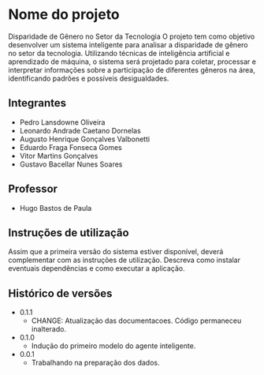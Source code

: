 # Nome do projeto

Disparidade de Gênero no Setor da Tecnologia
O projeto tem como objetivo desenvolver um sistema inteligente para analisar a disparidade de gênero no setor da tecnologia. Utilizando técnicas de inteligência artificial e aprendizado de máquina, o sistema será projetado para coletar, processar e interpretar informações sobre a participação de diferentes gêneros na área, identificando padrões e possíveis desigualdades.


## Integrantes

* Pedro Lansdowne Oliveira
* Leonardo Andrade Caetano Dornelas
* Augusto Henrique Gonçalves Valbonetti
* Eduardo Fraga Fonseca Gomes
* Vitor Martins Gonçalves
* Gustavo Bacellar Nunes Soares

## Professor

* Hugo Bastos de Paula

## Instruções de utilização

Assim que a primeira versão do sistema estiver disponível, deverá complementar com as instruções de utilização. Descreva como instalar eventuais dependências e como executar a aplicação.

## Histórico de versões

* 0.1.1
    * CHANGE: Atualização das documentacoes. Código permaneceu inalterado.
* 0.1.0
    * Indução do primeiro modelo do agente inteligente.
* 0.0.1
    * Trabalhando na preparação dos dados.

